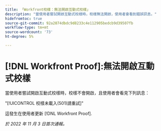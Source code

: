 ```yaml
---
title: 「Workfront校樣：無法開啟互動式校樣」
description: "當使用者嘗試開啟互動式校樣時，校樣無法開啟，使用者會看到錯誤訊息。"
hidefromtoc: true
source-git-commit: 92a2874dbdc9d8233c4e112905bedcb9d39507fb
workflow-type: tm+mt
source-wordcount: '73'
ht-degree: 5%

---
```



# [!DNL Workfront Proof]:無法開啟互動式校樣

當使用者嘗試開啟互動式校樣時，校樣不會開啟，且使用者會看見下列訊息：

&quot;[!UICONTROL 校樣未載入(501)請重試]&quot;

這發生在使用者更新 [!DNL Workfront Proof].

_於 2022 年 11 月 3 日首次通報。_

